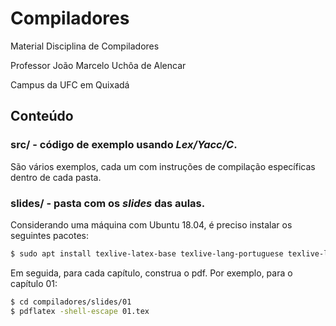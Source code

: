 
# Compiladores 

Material Disciplina de Compiladores

Professor João Marcelo Uchôa de Alencar

Campus da UFC em Quixadá

## Conteúdo

### src/ - código de exemplo usando _Lex/Yacc/C_.
São vários exemplos, cada um com instruções de compilação específicas dentro de cada pasta.

### slides/ - pasta com os _slides_ das aulas. 
Considerando uma máquina com Ubuntu 18.04, é preciso instalar os seguintes pacotes:

```bash
$ sudo apt install texlive-latex-base texlive-lang-portuguese texlive-latex-extra python-pygments
```

Em seguida, para cada capítulo, construa o pdf. Por exemplo, para o capítulo 01:

```bash
$ cd compiladores/slides/01
$ pdflatex -shell-escape 01.tex
```
